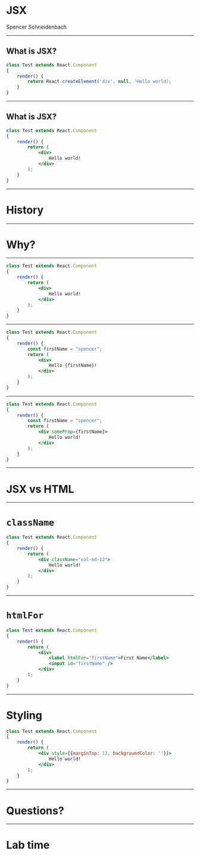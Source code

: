 # JSX
Spencer Schneidenbach

---

## What is JSX?

```jsx
class Test extends React.Component
{
    render() {
        return React.createElement('div', null, 'Hello world);
    }
}
```
---

## What is JSX?

```jsx
class Test extends React.Component
{
    render() {
        return (
            <div>
                Hello world!
            </div>
        );
    }
}
```

---

# History

---

# Why?

---

```jsx
class Test extends React.Component
{
    render() {
        return (
            <div>
                Hello world!
            </div>
        );
    }
}
```

---

```jsx
class Test extends React.Component
{
    render() {
        const firstName = "spencer";
        return (
            <div>
                Hello {firstName}!
            </div>
        );
    }
}
```

---

```jsx
class Test extends React.Component
{
    render() {
        const firstName = "spencer";
        return (
            <div someProp={firstName}>
                Hello world!
            </div>
        );
    }
}
```

---

# JSX vs HTML

---

# `className`

```jsx
class Test extends React.Component
{
    render() {
        return (
            <div className="col-md-12">
                Hello world!
            </div>
        );
    }
}
```

---

# `htmlFor`
```jsx
class Test extends React.Component
{
    render() {
        return (
            <div>
                <label htmlFor="firstName">First Name</label>
                <input id="firstName" />
            </div>
        );
    }
}
```

---

# Styling
```jsx
class Test extends React.Component
{
    render() {
        return (
            <div style={{marginTop: 12, backgroundColor: ''}}>
                Hello world!
            </div>
        );
    }
}
```

--- 

# Questions?

---

# Lab time